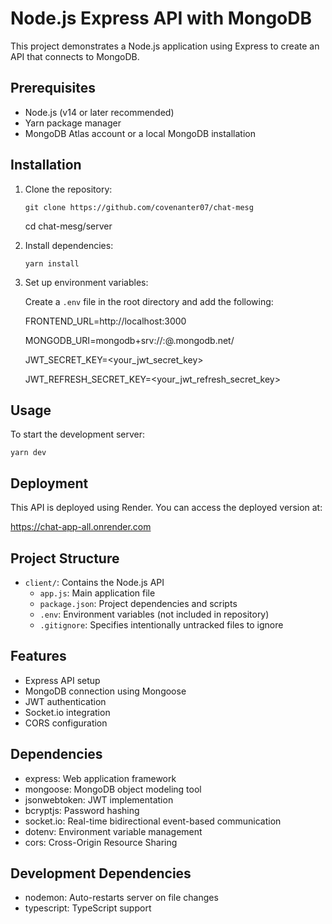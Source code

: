 # Node.js Express API with MongoDB

This project demonstrates a Node.js application using Express to create an API that connects to MongoDB.

## Prerequisites

* Node.js (v14 or later recommended)
* Yarn package manager
* MongoDB Atlas account or a local MongoDB installation

## Installation

1. Clone the repository:

   `git clone https://github.com/covenanter07/chat-mesg`
   
   cd chat-mesg/server

2. Install dependencies:

    `yarn install`
   
3. Set up environment variables:

   Create a `.env` file in the root directory and add the following:
 
   FRONTEND_URL=http://localhost:3000
   
   MONGODB_URI=mongodb+srv://<username>:<password>@<cluster-address>.mongodb.net/<database-name>
   
   JWT_SECRET_KEY=<your_jwt_secret_key>
   
   JWT_REFRESH_SECRET_KEY=<your_jwt_refresh_secret_key>

## Usage

To start the development server:

`yarn dev`
  
## Deployment

This API is deployed using Render. You can access the deployed version at:

https://chat-app-all.onrender.com

## Project Structure

 * `client/`: Contains the Node.js API
   * `app.js`: Main application file
   * `package.json`: Project dependencies and scripts
   * `.env`: Environment variables (not included in repository)
   * `.gitignore`: Specifies intentionally untracked files to ignore

## Features

* Express API setup
* MongoDB connection using Mongoose
* JWT authentication
* Socket.io integration
* CORS configuration

## Dependencies

* express: Web application framework
* mongoose: MongoDB object modeling tool
* jsonwebtoken: JWT implementation
* bcryptjs: Password hashing
* socket.io: Real-time bidirectional event-based communication
* dotenv: Environment variable management
* cors: Cross-Origin Resource Sharing

## Development Dependencies
* nodemon: Auto-restarts server on file changes
* typescript: TypeScript support
